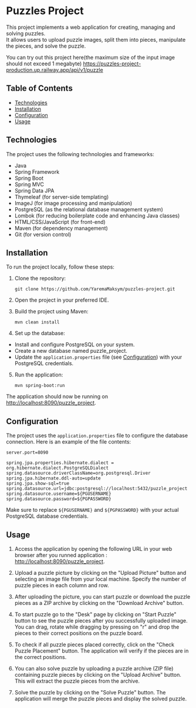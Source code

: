# Puzzles Project

This project implements a web application for creating, managing and solving puzzles. \
It allows users to upload puzzle images, split them into pieces, manipulate the pieces, and solve the puzzle.

You can try out this project here(the maximum size of the input image should not exceed 1 megabyte)
https://puzzles-project-production.up.railway.app/api/v1/puzzle

## Table of Contents

- [Technologies](#technologies)
- [Installation](#installation)
- [Configuration](#configuration)
- [Usage](#usage)

## Technologies

The project uses the following technologies and frameworks:

- Java
- Spring Framework
- Spring Boot
- Spring MVC
- Spring Data JPA
- Thymeleaf (for server-side templating)
- ImageJ (for image processing and manipulation)
- PostgreSQL (as the relational database management system)
- Lombok (for reducing boilerplate code and enhancing Java classes)
- HTML/CSS/JavaScript (for front-end)
- Maven (for dependency management)
- Git (for version control)

## Installation

To run the project locally, follow these steps:

1. Clone the repository:

   ```
   git clone https://github.com/YaremaMaksym/puzzles-project.git
   ```

2. Open the project in your preferred IDE.

3. Build the project using Maven:

    ```
    mvn clean install
    ```
4. Set up the database:

* Install and configure PostgreSQL on your system.
* Create a new database named puzzle_project.
* Update the `application.properties` file (see [Configuration](#configuration)) with your PostgreSQL credentials.

5. Run the application:

    ```
    mvn spring-boot:run
    ```

The application should now be running on [http://localhost:8090/puzzle_project](http://localhost:8090/puzzle_project).

## Configuration
The project uses the `application.properties` file to configure the database connection. Here is an example of the file contents:


    server.port=8090

    spring.jpa.properties.hibernate.dialect = org.hibernate.dialect.PostgreSQLDialect
    spring.datasource.driverClassName=org.postgresql.Driver
    spring.jpa.hibernate.ddl-auto=update
    spring.jpa.show-sql=true
    spring.datasource.url=jdbc:postgresql://localhost:5432/puzzle_project
    spring.datasource.username=${PGUSERNAME}
    spring.datasource.password=${PGPASSWORD}

Make sure to replace `${PGUSERNAME}` and `${PGPASSWORD}` with your actual PostgreSQL database credentials.

## Usage
1. Access the application by opening the following URL in your web browser after you runned application : [http://localhost:8090/puzzle_project](http://localhost:8090/puzzle_project).

2. Upload a puzzle picture by clicking on the "Upload Picture" button and selecting an image file from your local machine. Specify the number of puzzle pieces in each column and row.

3. After uploading the picture, you can start puzzle or download the puzzle pieces as a ZIP archive by clicking on the "Download Archive" button.

4. To start puzzle go to the "Desk" page by clicking on "Start Puzzle" button to see the puzzle pieces after you successfully uploaded image. You can drag, rotate while dragging by pressing on "r" and drop the pieces to their correct positions on the puzzle board.

5. To check if all puzzle pieces placed correctly, click on the "Check Puzzle Placement" button. The application will verify if the pieces are in the correct positions.

6. You can also solve puzzle by uploading a puzzle archive (ZIP file) containing puzzle pieces by clicking on the "Upload Archive" button. This will extract the puzzle pieces from the archive.

7. Solve the puzzle by clicking on the "Solve Puzzle" button. The application will merge the puzzle pieces and display the solved puzzle.
